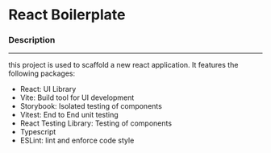 # React Boilerplate

### Description

---

this project is used to scaffold a new react application. It features the following packages:

-   React: UI Library
-   Vite: Build tool for UI development
-   Storybook: Isolated testing of components
-   Vitest: End to End unit testing
-   React Testing Library: Testing of components
-   Typescript
-   ESLint: lint and enforce code style
